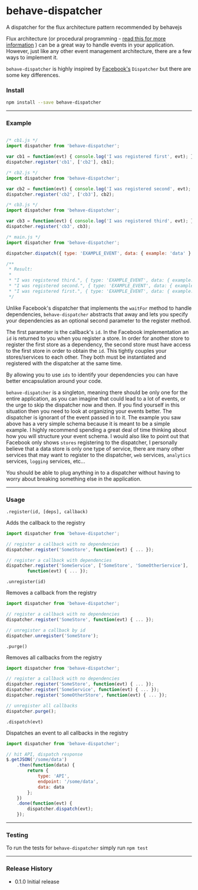 # behave-dispatcher
A dispatcher for the flux architecture pattern recommended by behavejs

Flux architecture (or procedural programming - [read this for more information](https://neonbrand.com/blog/procedural-programming-vs-object-oriented-programming-a-review/) ) can be a great way to handle events in your application. However, just like any other event management architecture, there are a few ways to implement it.

`behave-dispatcher` is highly inspired by [Facebook's](http://facebook.github.io/flux/docs/dispatcher.html) `Dispatcher` but there are some key differences.

### Install

```bash
npm install --save behave-dispatcher
```
___

### Example

```javascript

/* cb1.js */
import dispatcher from 'behave-dispatcher';

var cb1 = function(evt) { console.log('I was registered first', evt); };
dispatcher.register('cb1', ['cb2'], cb1);

/* cb2.js */
import dispatcher from 'behave-dispatcher';

var cb2 = function(evt) { console.log('I was registered second', evt); };
dispatcher.register('cb2', ['cb3'], cb2);

/* cb3.js */
import dispatcher from 'behave-dispatcher';

var cb3 = function(evt) { console.log('I was registered third', evt); };
dispatcher.register('cb3', cb3);

/* main.js */
import dispatcher from 'behave-dispatcher';

dispatcher.dispatch({ type: 'EXAMPLE_EVENT', data: { example: 'data' } });

/**
 * Result:
 *
 * "I was registered third.", { type: 'EXAMPLE_EVENT', data: { example: 'data' } }
 * "I was registered second.", { type: 'EXAMPLE_EVENT', data: { example: 'data' } }
 * "I was registered first.", { type: 'EXAMPLE_EVENT', data: { example: 'data' } }
 */
```

Unlike Facebook's dispatcher that implements the `waitFor` method to handle dependencies, `behave-dispatcher` abstracts that away and lets you specify your dependencies as an optional second parameter to the register method.

The first parameter is the callback's `id`. In the Facebook implementation an `id` is returned to you when you register a store. In order for another store to register the first store as a dependency, the second store must have access to the first store in order to obtain the `id`. This tightly couples your stores/services to each other. They both must be instantiated and registered with the dispatcher at the same time.

By allowing you to use `ids` to identify your dependencies you can have better encapsulation around your code.

`behave-dispatcher` is a singleton, meaning there should be only one for the entire application, as you can imagine that could lead to a lot of events, or the urge to skip the dispatcher now and then. If you find yourself in this situation then you need to look at organizing your events better. The dispatcher is ignorant of the event passed in to it. The example you saw above has a very simple schema because it is meant to be a simple example. I highly recommend spending a great deal of time thinking about how you will structure your event schema. I would also like to point out that Facebook only shows `stores` registering to the dispatcher, I personally believe that a data store is only one type of service, there are many other services that may want to register to the dispatcher, `web` services, `analytics` services, `logging` services, etc...

You should be able to plug anything in to a dispatcher without having to worry about breaking something else in the application.
___

### Usage
`.register(id, [deps], callback)`

Adds the callback to the registry

```javascript
import dispatcher from 'behave-dispatcher';

// register a callback with no dependencies
dispatcher.register('SomeStore', function(evt) { ... });

// register a callback with dependencies
dispatcher.register('SomeService', ['SomeStore', 'SomeOtherService'],
        function(evt) { ... });
```

`.unregister(id)`

Removes a callback from the registry
```javascript
import dispatcher from 'behave-dispatcher';

// register a callback with no dependencies
dispatcher.register('SomeStore', function(evt) { ... });

// unregister a callback by id
dispatcher.unregister('SomeStore');
```

`.purge()`

Removes all callbacks from the registry

```javascript
import dispatcher from 'behave-dispatcher';

// register a callback with no dependencies
dispatcher.register('SomeStore', function(evt) { ... });
dispatcher.register('SomeService', function(evt) { ... });
dispatcher.register('SomeOtherStore', function(evt) { ... });

// unregister all callbacks
dispatcher.purge();
```

`.dispatch(evt)`

Dispatches an event to all callbacks in the registry

```javascript
import dispatcher from 'behave-dispatcher';

// hit API, dispatch response
$.getJSON('/some/data')
    .then(function(data) {
        return {
            type: 'API',
            endpoint: '/some/data',
            data: data
        };
    })
    .done(function(evt) {
        dispatcher.dispatch(evt);
    });
```

___

### Testing
To run the tests for `behave-dispatcher` simply run `npm test`

___

### Release History

- 0.1.0 Initial release

